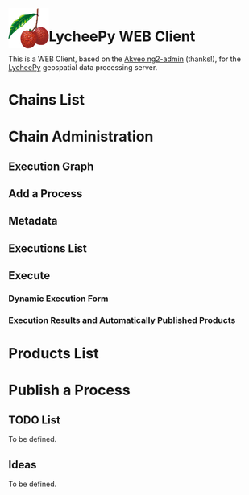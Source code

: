 <img align="left" width="80" height="80" src="docs/images/lychee.png?raw=true">

# LycheePy WEB Client

This is a WEB Client, based on the [Akveo ng2-admin](https://github.com/akveo/ngx-admin) (thanks!), for the [LycheePy](https://github.com/gabrielbazan/lycheepy) geospatial data processing server.

# Chains List

# Chain Administration

## Execution Graph

## Add a Process

## Metadata

## Executions List

## Execute

### Dynamic Execution Form

### Execution Results and Automatically Published Products

# Products List

# Publish a Process


## TODO List

To be defined.


## Ideas

To be defined.
